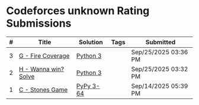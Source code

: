 # Codeforces unknown Rating Submissions

| # | Title | Solution | Tags | Submitted |
|:-:|-------|----------|------|-----------|
| 3 | [G - Fire Coverage](https://codeforces.com/contest/106068/problem/G) | [Python 3](https://codeforces.com/contest/106068/submission/340371857) |  | Sep/25/2025 03:36 PM |
| 2 | [H - Wanna win? Solve](https://codeforces.com/contest/106068/problem/H) | [Python 3](https://codeforces.com/contest/106068/submission/340370545) |  | Sep/25/2025 03:32 PM |
| 1 | [C - Stones Game](https://codeforces.com/contest/106068/problem/C) | [PyPy 3-64](https://codeforces.com/contest/106068/submission/338631681) |  | Sep/14/2025 05:39 PM |